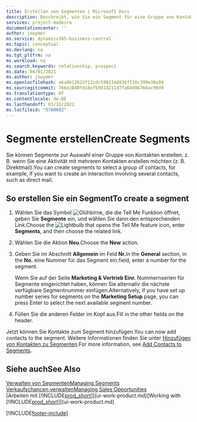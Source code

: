 ```yaml
---
title: Erstellen von Segmenten | Microsoft Docs
description: Beschreibt, wie Sie ein Segment für eine Gruppe von Kontakten in Business Central erstellen, beispielsweise um mehrere Kontakte mit einer Direktsendung anzusprechen.
services: project-madeira
documentationcenter: ''
author: jswymer
ms.service: dynamics365-business-central
ms.topic: conceptual
ms.devlang: na
ms.tgt_pltfrm: na
ms.workload: na
ms.search.keywords: relationship, prospect
ms.date: 04/01/2021
ms.author: jswymer
ms.openlocfilehash: a6a8b12623f12cdc590114dd36ff10c399e38a99
ms.sourcegitcommit: 766e2840fd16efb901d211d7fa64d96766ac99d9
ms.translationtype: HT
ms.contentlocale: de-DE
ms.lasthandoff: 03/31/2021
ms.locfileid: "5780682"
---
```

# <a name="create-segments"></a><span data-ttu-id="40d12-103">Segmente erstellen</span><span class="sxs-lookup"><span data-stu-id="40d12-103">Create Segments</span></span>
<span data-ttu-id="40d12-104">Sie können Segmente zur Auswahl einer Gruppe von Kontakten erstellen, z. B. wenn Sie eine Aktivität mit mehreren Kontakten erstellen möchten (z. B. Direktmail).</span><span class="sxs-lookup"><span data-stu-id="40d12-104">You can create segments to select a group of contacts, for example, if you want to create an interaction involving several contacts, such as direct mail.</span></span>

## <a name="to-create-a-segment"></a><span data-ttu-id="40d12-105">So erstellen Sie ein Segment</span><span class="sxs-lookup"><span data-stu-id="40d12-105">To create a segment</span></span>
1. <span data-ttu-id="40d12-106">Wählen Sie das Symbol ![Glühbirne, die die Tell Me Funktion öffnet](media/ui-search/search_small.png "Was möchten Sie tun?"), geben Sie **Segmente** ein, und wählen Sie dann den entsprechenden Link.</span><span class="sxs-lookup"><span data-stu-id="40d12-106">Choose the ![Lightbulb that opens the Tell Me feature](media/ui-search/search_small.png "Tell me what you want to do") icon, enter **Segments**, and then choose the related link.</span></span>
2. <span data-ttu-id="40d12-107">Wählen Sie die Aktion **Neu**.</span><span class="sxs-lookup"><span data-stu-id="40d12-107">Choose the **New** action.</span></span>
3. <span data-ttu-id="40d12-108">Geben Sie im Abschnitt **Allgemein** im Feld **Nr.**</span><span class="sxs-lookup"><span data-stu-id="40d12-108">In the **General** section, in the **No.**</span></span> <span data-ttu-id="40d12-109">eine Nummer für das Segment ein.</span><span class="sxs-lookup"><span data-stu-id="40d12-109">field, enter a number for the segment.</span></span>

    <span data-ttu-id="40d12-110">Wenn Sie auf der Seite **Marketing & Vertrieb Einr.** Nummernserien für Segmente eingerichtet haben, können Sie alternativ die nächste verfügbare Segmentnummer einfügen.</span><span class="sxs-lookup"><span data-stu-id="40d12-110">Alternatively, if you have set up number series for segments on the **Marketing Setup** page, you can press Enter to select the next available segment number.</span></span>
4. <span data-ttu-id="40d12-111">Füllen Sie die anderen Felder im Kopf aus.</span><span class="sxs-lookup"><span data-stu-id="40d12-111">Fill in the other fields on the header.</span></span>

<span data-ttu-id="40d12-112">Jetzt können Sie Kontakte zum Segment hinzufügen.</span><span class="sxs-lookup"><span data-stu-id="40d12-112">You can now add contacts to the segment.</span></span> <span data-ttu-id="40d12-113">Weitere Informationen finden Sie unter [Hinzufügen von Kontakten zu Segmenten](marketing-add-contact-segment.md).</span><span class="sxs-lookup"><span data-stu-id="40d12-113">For more information, see [Add Contacts to Segments](marketing-add-contact-segment.md).</span></span>

## <a name="see-also"></a><span data-ttu-id="40d12-114">Siehe auch</span><span class="sxs-lookup"><span data-stu-id="40d12-114">See Also</span></span>
[<span data-ttu-id="40d12-115">Verwalten von Segmenten</span><span class="sxs-lookup"><span data-stu-id="40d12-115">Managing Segments</span></span>](marketing-segments.md)  
[<span data-ttu-id="40d12-116">Verkaufschancen verwalten</span><span class="sxs-lookup"><span data-stu-id="40d12-116">Managing Sales Opportunities</span></span>](marketing-manage-sales-opportunities.md)  
<span data-ttu-id="40d12-117">[Arbeiten mit [!INCLUDE[prod_short](includes/prod_short.md)]](ui-work-product.md)</span><span class="sxs-lookup"><span data-stu-id="40d12-117">[Working with [!INCLUDE[prod_short](includes/prod_short.md)]](ui-work-product.md)</span></span>  


[!INCLUDE[footer-include](includes/footer-banner.md)]